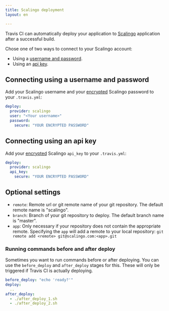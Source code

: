 ```yaml
---
title: Scalingo deployment
layout: en

---
```


<div id="toc"></div>

Travis CI can automatically deploy your application to
[Scalingo](https://scalingo.com/) application after a successful build.

Chose one of two ways to connect to your Scalingo account:

* Using a [username and password](/user/deployment/scalingo/#Connecting-using-a-username-and-password).
* Using an [api key](/user/deployment/scalingo/#Connecting-using-an-api-key).

<!-- I'm not 100% sure if you need to connect to scalingo manually using the cli
tool the first time -->

## Connecting using a username and password

Add your Scalingo username and your [encrypted](/user/encryption-keys/#Usage)
Scalingo password to your `.travis.yml`:

```yaml
deploy:
  provider: scalingo
  user: "<Your username>"
  password:
    secure: "YOUR ENCRYPTED PASSWORD"
```

## Connecting using an api key

Add your [encrypted](/user/encryption-keys/#Usage)
Scalingo `api_key` to your `.travis.yml`:

```yaml
deploy:
  provider: scalingo
  api_key:
    secure: "YOUR ENCRYPTED PASSWORD"
```

## Optional settings

* `remote`: Remote url or git remote name of your git repository. The default
  remote name is "scalingo".
* `branch`: Branch of your git repository to deploy. The default branch name is
  "master".
* `app`: Only necessary if your repository does not contain the appropriate
  remote. Specifying the `app` will add a remote to your local repository: `git
  remote add <remote> git@scalingo.com:<app>.git`

### Running commands before and after deploy

Sometimes you want to run commands before or after deploying. You can use
the `before_deploy` and `after_deploy` stages for this. These will only be
triggered if Travis CI is actually deploying.

```yaml
before_deploy: "echo 'ready?'"
deploy:
  ..
after_deploy:
  - ./after_deploy_1.sh
  - ./after_deploy_2.sh
```

